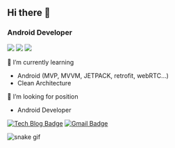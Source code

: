 ## Hi there 👋
### Android Developer

<img src="https://img.shields.io/badge/android-3766AB?style=flat-square&logo=Android&logoColor=white"/></a>
<img src="https://img.shields.io/badge/java-e05d44?style=flat-square&logo=Java&logoColor=white"/></a>
<img src="https://img.shields.io/badge/Kotlin-007ec6?style=flat-square&logo=Kotlin&logoColor=white"/></a>

🌱 I’m currently learning
- Android (MVP, MVVM, JETPACK, retrofit, webRTC...)
- Clean Architecture

🔭 I’m looking for position 
- Android Developer


<!--
**wootaeng/wootaeng** is a ✨ _special_ ✨ repository because its `README.md` (this file) appears on your GitHub profile.

Here are some ideas to get you started:

- 🔭 I’m currently working on ...
- 🌱 I’m currently learning ...
- 👯 I’m looking to collaborate on ...
- 🤔 I’m looking for help with ...
- 💬 Ask me about ...
- 📫 How to reach me: ...
- 😄 Pronouns: ...
- ⚡ Fun fact: ...
-->


[![Tech Blog Badge](http://img.shields.io/badge/-Tech%20blog-white?style=flat-square&logo=tistroy&link=https://wootange31.tistory.com/)](https://wootange31.tistory.com/)
[![Gmail Badge](https://img.shields.io/badge/Gmail-d14836?style=flat-square&logo=Gmail&logoColor=white&link=mailto:karufuci@gmail.com)](mailto:karufuci@gmail.com)


![snake gif](https://github.com/wootaeng/wootaeng/blob/output/github-contribution-grid-snake.svg)
